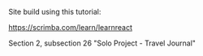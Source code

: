 Site build using this tutorial:

https://scrimba.com/learn/learnreact

Section 2, subsection 26 "Solo Project - Travel Journal"
